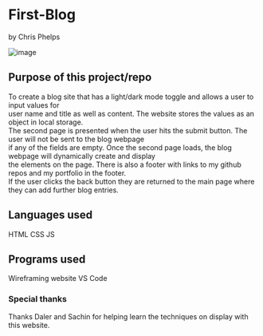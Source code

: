 # First-Blog
by Chris Phelps

![image](https://github.com/c-phelps/First-Blog/assets/169304277/86e3d58e-622f-4136-892e-ec22d5a9ce06)

## Purpose of this project/repo
To create a blog site that has a light/dark mode toggle and allows a user to input values for \
user name and title as well as content. The website stores the values as an object in local storage. \
The second page is presented when the user hits the submit button. The user will not be sent to the blog webpage \
if any of the fields are empty. Once the second page loads, the blog webpage will dynamically create and display \
the elements on the page. There is also a footer with links to my github repos and my portfolio in the footer. \
If the user clicks the back button they are returned to the main page where they can add further blog entries.

## Languages used
HTML
CSS
JS

## Programs used
Wireframing website
VS Code

### Special thanks
Thanks Daler and Sachin for helping learn the techniques on display with this website.
